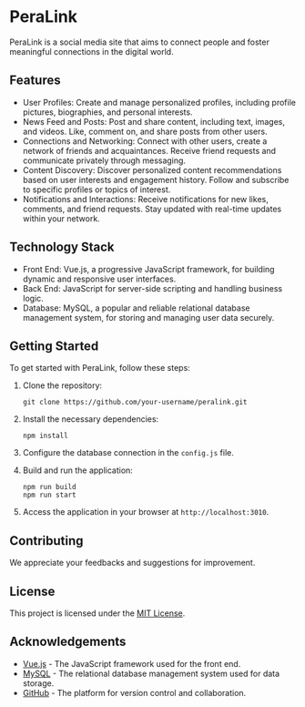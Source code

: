 # PeraLink

PeraLink is a social media site that aims to connect people and foster meaningful connections in the digital world.

## Features

- User Profiles: Create and manage personalized profiles, including profile pictures, biographies, and personal interests.
- News Feed and Posts: Post and share content, including text, images, and videos. Like, comment on, and share posts from other users.
- Connections and Networking: Connect with other users, create a network of friends and acquaintances. Receive friend requests and communicate privately through messaging.
- Content Discovery: Discover personalized content recommendations based on user interests and engagement history. Follow and subscribe to specific profiles or topics of interest.
- Notifications and Interactions: Receive notifications for new likes, comments, and friend requests. Stay updated with real-time updates within your network.

## Technology Stack

- Front End: Vue.js, a progressive JavaScript framework, for building dynamic and responsive user interfaces.
- Back End: JavaScript for server-side scripting and handling business logic.
- Database: MySQL, a popular and reliable relational database management system, for storing and managing user data securely.

## Getting Started

To get started with PeraLink, follow these steps:

1. Clone the repository:
   ```
   git clone https://github.com/your-username/peralink.git
   ```

2. Install the necessary dependencies:
   ```
   npm install
   ```

3. Configure the database connection in the `config.js` file.

4. Build and run the application:
   ```
   npm run build
   npm run start
   ```

5. Access the application in your browser at `http://localhost:3010`.

## Contributing

We appreciate your feedbacks and suggestions for improvement.

## License

This project is licensed under the [MIT License](LICENSE).

## Acknowledgements

- [Vue.js](https://vuejs.org/) - The JavaScript framework used for the front end.
- [MySQL](https://www.mysql.com/) - The relational database management system used for data storage.
- [GitHub](https://github.com/) - The platform for version control and collaboration.

